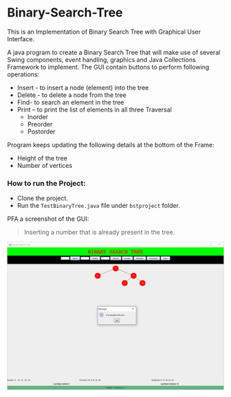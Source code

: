 # Binary-Search-Tree
This is an Implementation of Binary Search Tree with Graphical  User Interface.

A java program to create a Binary Search Tree that will make use of several Swing components, event handling, graphics and Java Collections Framework to implement. The GUI contain buttons to perform following operations:
- Insert - to insert a node (element) into the tree
- Delete - to delete a node from the tree
- Find- to search an element in the tree
- Print – to print the list of elements in all three Traversal
  - Inorder
  - Preorder
  - Postorder

Program keeps updating the following details at the bottom of the Frame:
- Height of the tree
- Number of vertices 

### How to run the Project:

- Clone the project.
- Run the ``` TestBinaryTree.java ``` file under ``` bstproject ``` folder. 

PFA a screenshot of the GUI:
> Inserting a number that is already present in the tree.

![Tree GUI](https://github.com/am791/Binary-Search-Tree/blob/master/Screenshots/snap2.PNG)
